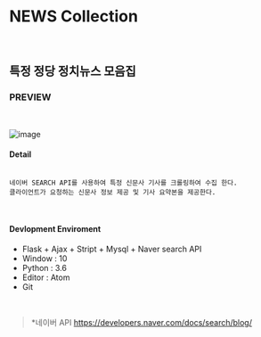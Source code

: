 # NEWS Collection
<br>

## 특정 정당 정치뉴스 모음집 

### PREVIEW
<br>

![image](https://user-images.githubusercontent.com/45196240/79200482-78202c00-7e71-11ea-9143-e675af5ff797.png)


#### Detail
```

네이버 SEARCH API를 사용하여 특정 신문사 기사를 크롤링하여 수집 한다.
클라이언트가 요청하는 신문사 정보 제공 및 기사 요약본을 제공한다.

```
<br>

#### Devlopment Enviroment
- Flask + Ajax + Stript + Mysql + Naver search API
- Window : 10
- Python : 3.6 
- Editor : Atom
- Git

<br>

> *네이버 API
https://developers.naver.com/docs/search/blog/

